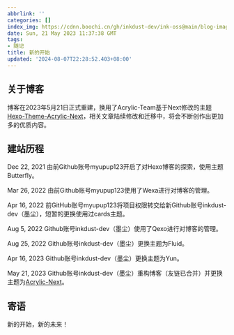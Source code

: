 ```yaml
---
abbrlink: ''
categories: []
index_img: https://cdnn.boochi.cn/gh/inkdust-dev/ink-oss@main/blog-image/new-starts.png
date: Sun, 21 May 2023 11:37:38 GMT
tags:
- 随记
title: 新的开始
updated: '2024-08-07T22:28:52.403+08:00'
---
```

## 关于博客

博客在2023年5月21日正式重建，换用了Acrylic-Team基于Next修改的主题[Hexo-Theme-Acrylic-Next](https://github.com/hexo-theme-Acrylic/Hexo-Theme-Acrylic-Next)，相关文章陆续修改和迁移中，将会不断创作出更加多的优质内容。

## 建站历程

Dec 22, 2021 由前Github账号myupup123开启了对Hexo博客的探索，使用主题Butterfly。

Mar 26, 2022 由前Github账号myupup123使用了Wexa进行对博客的管理。

Apr 16, 2022 前GitHub账号myupup123将项目权限转交给新Github账号inkdust-dev（墨尘），短暂的更换使用过cards主题。

Aug 5, 2022 Github账号inkdust-dev（墨尘）使用了Qexo进行对博客的管理。

Aug 25, 2022 Github账号inkdust-dev（墨尘）更换主题为Fluid。

Apr 16, 2023 Github账号inkdust-dev（墨尘）更换主题为Yun。

May 21, 2023 Github账号inkdust-dev（墨尘）重构博客（友链已合并）并更换主题为[Acrylic-Next](https://github.com/hexo-theme-Acrylic/Hexo-Theme-Acrylic-Next)。

## 寄语

新的开始，新的未来！

